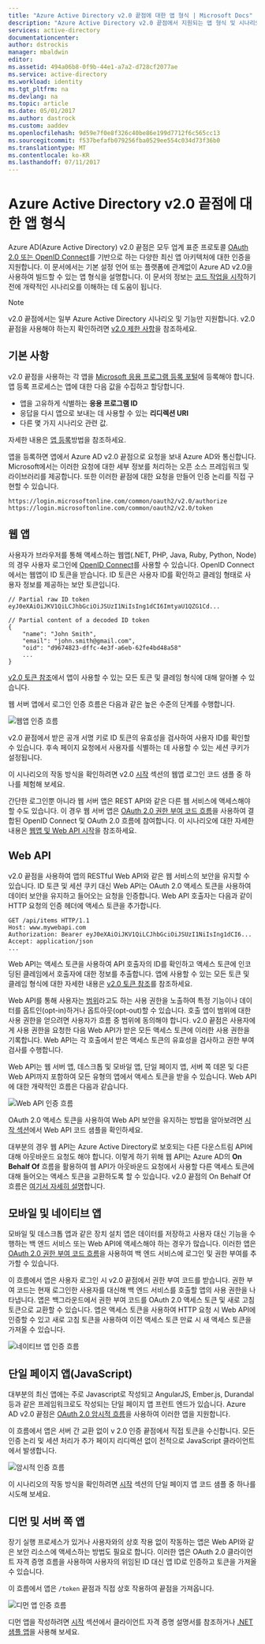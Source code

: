 ```yaml
---
title: "Azure Active Directory v2.0 끝점에 대한 앱 형식 | Microsoft Docs"
description: "Azure Active Directory v2.0 끝점에서 지원되는 앱 형식 및 시나리오입니다."
services: active-directory
documentationcenter: 
author: dstrockis
manager: mbaldwin
editor: 
ms.assetid: 494a06b8-0f9b-44e1-a7a2-d728cf2077ae
ms.service: active-directory
ms.workload: identity
ms.tgt_pltfrm: na
ms.devlang: na
ms.topic: article
ms.date: 05/01/2017
ms.author: dastrock
ms.custom: aaddev
ms.openlocfilehash: 9d59e7f0e8f326c40be86e199d7712f6c565cc13
ms.sourcegitcommit: f537befafb079256fba0529ee554c034d73f36b0
ms.translationtype: MT
ms.contentlocale: ko-KR
ms.lasthandoff: 07/11/2017
---
```

# <a name="app-types-for-the-azure-active-directory-v20-endpoint"></a>Azure Active Directory v2.0 끝점에 대한 앱 형식
Azure AD(Azure Active Directory) v2.0 끝점은 모두 업계 표준 프로토콜 [OAuth 2.0 또는 OpenID Connect](active-directory-v2-protocols.md)를 기반으로 하는 다양한 최신 앱 아키텍처에 대한 인증을 지원합니다. 이 문서에서는 기본 설정 언어 또는 플랫폼에 관계없이 Azure AD v2.0을 사용하여 빌드할 수 있는 앱 형식을 설명합니다. 이 문서의 정보는 [코드 작업을 시작](active-directory-appmodel-v2-overview.md#getting-started)하기 전에 개략적인 시나리오를 이해하는 데 도움이 됩니다.

> [!NOTE]
> v2.0 끝점에서는 일부 Azure Active Directory 시나리오 및 기능만 지원합니다. v2.0 끝점을 사용해야 하는지 확인하려면 [v2.0 제한 사항](active-directory-v2-limitations.md)을 참조하세요.
> 
> 

## <a name="the-basics"></a>기본 사항
v2.0 끝점을 사용하는 각 앱을 [Microsoft 응용 프로그램 등록 포털](https://apps.dev.microsoft.com)에 등록해야 합니다. 앱 등록 프로세스는 앱에 대한 다음 값을 수집하고 할당합니다.

* 앱을 고유하게 식별하는 **응용 프로그램 ID**
* 응답을 다시 앱으로 보내는 데 사용할 수 있는 **리디렉션 URI**
* 다른 몇 가지 시나리오 관련 값.

자세한 내용은 [앱 등록](active-directory-v2-app-registration.md)방법을 참조하세요.

앱을 등록하면 앱에서 Azure AD v2.0 끝점으로 요청을 보내 Azure AD와 통신합니다. Microsoft에서는 이러한 요청에 대한 세부 정보를 처리하는 오픈 소스 프레임워크 및 라이브러리를 제공합니다. 또한 이러한 끝점에 대한 요청을 만들어 인증 논리를 직접 구현할 수 있습니다.

```
https://login.microsoftonline.com/common/oauth2/v2.0/authorize
https://login.microsoftonline.com/common/oauth2/v2.0/token
```
<!-- TODO: Need a page for libraries to link to -->

## <a name="web-apps"></a>웹 앱
사용자가 브라우저를 통해 액세스하는 웹앱(.NET, PHP, Java, Ruby, Python, Node)의 경우 사용자 로그인에 [OpenID Connect](active-directory-v2-protocols.md)를 사용할 수 있습니다. OpenID Connect에서는 웹앱이 ID 토큰을 받습니다. ID 토큰은 사용자 ID를 확인하고 클레임 형태로 사용자 정보를 제공하는 보안 토큰입니다.

```
// Partial raw ID token
eyJ0eXAiOiJKV1QiLCJhbGciOiJSUzI1NiIsIng1dCI6ImtyaU1QZG1Cd...

// Partial content of a decoded ID token
{
    "name": "John Smith",
    "email": "john.smith@gmail.com",
    "oid": "d9674823-dffc-4e3f-a6eb-62fe4bd48a58"
    ...
}
```

[v2.0 토큰 참조](active-directory-v2-tokens.md)에서 앱이 사용할 수 있는 모든 토큰 및 클레임 형식에 대해 알아볼 수 있습니다.

웹 서버 앱에서 로그인 인증 흐름은 다음과 같은 높은 수준의 단계를 수행합니다.

![웹앱 인증 흐름](../../media/active-directory-v2-flows/convergence_scenarios_webapp.png)

v2.0 끝점에서 받은 공개 서명 키로 ID 토큰의 유효성을 검사하여 사용자 ID를 확인할 수 있습니다. 후속 페이지 요청에서 사용자를 식별하는 데 사용할 수 있는 세션 쿠키가 설정됩니다.

이 시나리오의 작동 방식을 확인하려면 v2.0 [시작](active-directory-appmodel-v2-overview.md#getting-started) 섹션의 웹앱 로그인 코드 샘플 중 하나를 체험해 보세요.

간단한 로그인뿐 아니라 웹 서버 앱은 REST API와 같은 다른 웹 서비스에 액세스해야 할 수도 있습니다. 이 경우 웹 서버 앱은 [OAuth 2.0 권한 부여 코드 흐름](active-directory-v2-protocols.md)을 사용하여 결합된 OpenID Connect 및 OAuth 2.0 흐름에 참여합니다. 이 시나리오에 대한 자세한 내용은 [웹앱 및 Web API 시작](active-directory-v2-devquickstarts-webapp-webapi-dotnet.md)을 참조하세요.

## <a name="web-apis"></a>Web API
v2.0 끝점을 사용하여 앱의 RESTful Web API와 같은 웹 서비스의 보안을 유지할 수 있습니다. ID 토큰 및 세션 쿠키 대신 Web API는 OAuth 2.0 액세스 토큰을 사용하여 데이터 보안을 유지하고 들어오는 요청을 인증합니다. Web API 호출자는 다음과 같이 HTTP 요청의 인증 헤더에 액세스 토큰을 추가합니다.

```
GET /api/items HTTP/1.1
Host: www.mywebapi.com
Authorization: Bearer eyJ0eXAiOiJKV1QiLCJhbGciOiJSUzI1NiIsIng1dCI6...
Accept: application/json
...
```

Web API는 액세스 토큰을 사용하여 API 호출자의 ID를 확인하고 액세스 토큰에 인코딩된 클레임에서 호출자에 대한 정보를 추출합니다. 앱에 사용할 수 있는 모든 토큰 및 클레임 형식에 대한 자세한 내용은 [v2.0 토큰 참조](active-directory-v2-tokens.md)를 참조하세요.

Web API를 통해 사용자는 [범위](active-directory-v2-scopes.md)라고도 하는 사용 권한을 노출하여 특정 기능이나 데이터를 옵트인(opt-in)하거나 옵트아웃(opt-out)할 수 있습니다. 호출 앱이 범위에 대한 사용 권한을 얻으려면 사용자가 흐름 중 범위에 동의해야 합니다. v2.0 끝점은 사용자에게 사용 권한을 요청한 다음 Web API가 받은 모든 액세스 토큰에 이러한 사용 권한을 기록합니다. Web API는 각 호출에서 받은 액세스 토큰의 유효성을 검사하고 권한 부여 검사를 수행합니다.

Web API는 웹 서버 앱, 데스크톱 및 모바일 앱, 단일 페이지 앱, 서버 쪽 데몬 및 다른 Web API까지 포함하여 모든 유형의 앱에서 액세스 토큰을 받을 수 있습니다. Web API에 대한 개략적인 흐름은 다음과 같습니다.

![Web API 인증 흐름](../../media/active-directory-v2-flows/convergence_scenarios_webapi.png)

OAuth 2.0 액세스 토큰을 사용하여 Web API 보안을 유지하는 방법을 알아보려면 [시작 섹션](active-directory-appmodel-v2-overview.md#getting-started)에서 Web API 코드 샘플을 확인하세요.

대부분의 경우 웹 API는 Azure Active Directory로 보호되는 다른 다운스트림 API에 대해 아웃바운드 요청도 해야 합니다.  이렇게 하기 위해 웹 API는 Azure AD의 **On Behalf Of** 흐름을 활용하여 웹 API가 아웃바운드 요청에서 사용할 다른 액세스 토큰에 대해 들어오는 액세스 토큰을 교환하도록 할 수 있습니다.  v2.0 끝점의 On Behalf Of 흐름은 [여기서 자세히 설명](active-directory-v2-protocols-oauth-on-behalf-of.md)합니다.

## <a name="mobile-and-native-apps"></a>모바일 및 네이티브 앱
모바일 및 데스크톱 앱과 같은 장치 설치 앱은 데이터를 저장하고 사용자 대신 기능을 수행하는 백 엔드 서비스 또는 Web API에 액세스해야 하는 경우가 많습니다. 이러한 앱은 [OAuth 2.0 권한 부여 코드 흐름](active-directory-v2-protocols-oauth-code.md)을 사용하여 백 엔드 서비스에 로그인 및 권한 부여를 추가할 수 있습니다.

이 흐름에서 앱은 사용자 로그인 시 v2.0 끝점에서 권한 부여 코드를 받습니다. 권한 부여 코드는 현재 로그인한 사용자를 대신해 백 엔드 서비스를 호출할 앱의 사용 권한을 나타냅니다. 앱은 백그라운드에서 권한 부여 코드를 OAuth 2.0 액세스 토큰 및 새로 고침 토큰으로 교환할 수 있습니다. 앱은 액세스 토큰을 사용하여 HTTP 요청 시 Web API에 인증할 수 있고 새로 고침 토큰을 사용하여 이전 액세스 토큰 만료 시 새 액세스 토큰을 가져올 수 있습니다.

![네이티브 앱 인증 흐름](../../media/active-directory-v2-flows/convergence_scenarios_native.png)

## <a name="single-page-apps-javascript"></a>단일 페이지 앱(JavaScript)
대부분의 최신 앱에는 주로 Javascript로 작성되고 AngularJS, Ember.js, Durandal 등과 같은 프레임워크로도 작성되는 단일 페이지 앱 프런트 엔드가 있습니다. Azure AD v2.0 끝점은 [OAuth 2.0 암시적 흐름](active-directory-v2-protocols-implicit.md)을 사용하여 이러한 앱을 지원합니다.

이 흐름에서 앱은 서버 간 교환 없이 v 2.0 인증 끝점에서 직접 토큰을 수신합니다. 모든 인증 논리 및 세션 처리가 추가 페이지 리디렉션 없이 전적으로 JavaScript 클라이언트에서 발생합니다.

![암시적 인증 흐름](../../media/active-directory-v2-flows/convergence_scenarios_implicit.png)

이 시나리오의 작동 방식을 확인하려면 [시작](active-directory-appmodel-v2-overview.md#getting-started) 섹션의 단일 페이지 앱 코드 샘플 중 하나를 시도해 보세요.

## <a name="daemons-and-server-side-apps"></a>디먼 및 서버 쪽 앱
장기 실행 프로세스가 있거나 사용자와의 상호 작용 없이 작동하는 앱은 Web API와 같은 보안 리소스에 액세스하는 방법도 필요로 합니다. 이러한 앱은 OAuth 2.0 클라이언트 자격 증명 흐름을 사용하여 사용자의 위임된 ID 대신 앱 ID로 인증하고 토큰을 가져올 수 있습니다.

이 흐름에서 앱은 `/token` 끝점과 직접 상호 작용하여 끝점을 가져옵니다.

![디먼 앱 인증 흐름](../../media/active-directory-v2-flows/convergence_scenarios_daemon.png)

디먼 앱을 작성하려면 [시작](active-directory-appmodel-v2-overview.md#getting-started) 섹션에서 클라이언트 자격 증명 설명서를 참조하거나 [.NET 샘플 앱](https://github.com/Azure-Samples/active-directory-dotnet-daemon-v2)을 사용해 보세요.
